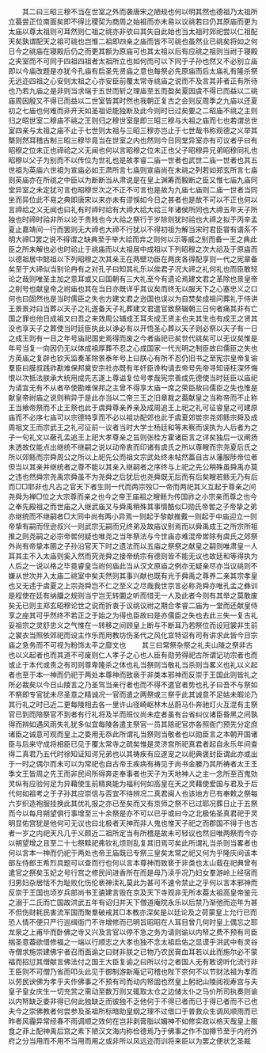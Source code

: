 <!-- { "loadSidebar": true } -->
　　其二曰三昭三穆不当在世室之外而袭唐宋之陋规也何以明其然也德祖乃太祖所立葢尝正位南面矣即不得比稷契为商周之始祖而亦未易以议祧若曰仍其原庙而更为太庙以尊太祖则可耳然则仁祖之祧亦非欤曰其失自此始也当太祖时郊祀尝以仁祖配天矣孰谓配天之祖可祧也岂惟二祖即四亲之庙而皆不可祧也虽然业已祧矣将如之何日今之祧庙在寝殿后仍之而更其额为原庙可也其太祖以后有应祧之祖则当祔于寝殿之夹室而不可同于四祖四祖者太祖所立也如何而可以下同于子孙也然又不必别立庙即以今庙改题是亦犹今孔庙有启圣先贤庙之意也每祭必先原庙而后太庙礼有隆杀祭无远迩四祖之心安则太祖之心亦安臣前覆太常寺祧庙之说而不及言其非者正有所待也乃若九庙之是非则当求端于五世而斩之理庙至五而盈矣夏因虞不得已而益以二祧庙周因殷又不得已而益以二世室皆其时然也我朝正复古之会则反周季之九庙以还夏初之七庙也何难而非开天如圣祖讵能独断及此今则时已过矣要之二昭庙不祧之主则归之昭世室二穆庙不祧之王则归之穆世室是即三昭三穆与大祖之庙而七也若谓总世室四亲与太祖之庙不止于七世则太祖与三昭三穆亦岂止于七世哉书称观德之义举其槩则然耳稽古制三昭三穆毕竟当在世室之内也然则今日同堂异室亦有可议者乎曰有昭穆之位未正也禘祫之义无闻也何以言昭穆之位未正也父子昭穆异兄弟昭穆同礼也昭穆以父子为别而不以传位为世礼也是故孝睿二庙一世者也武世二庙一世者也其五世祖为英庙六世祖为宣庙必如王肃所言七庙则宣庙尚在未祧之列若如郑玄所言七庙则英庙亦在所祧之中臣以为断断当从肃说是在皇上渊筹而毅断之臣又惟七庙九庙同堂异室之未定犹可言也昭穆世次之不正不可言也是故为九庙七庙则二庙一世者当同坐而异位此不易之典即唐宋以来亦未有谬悞如今日之甚者也是故不可以不正也何以言禘祫之义无闻也曰礼有时禘时祫有大禘大祫大祫三年诸侯所同也大禘五年天子所独也时禘时祫非所以论于贵贱也今大祫之祭行于岁除则犹时祫也大禘之拟于丙辛孟夏止嘉靖间一行而罢则无大禘也大禘不行犹以不得初祖为解当宋时君臣甞有谱系不明大禘□罢之说不得谓之缺典至于举大祫而弃之则何以示等威之别而备一王之典此臣之所未解也必也时祫止于祧庙而以太祖居中成祖以下列昭穆之次大祫及于原庙而以德祖居中懿祖以下列昭穆之次其亲王在两壁功臣在两庑各得配享则一代之宪章备矣至于大禘似当别论冉有之对孔子曰知其礼乐以俟君子况大禘之礼何礼也而臣敢轻论之哉则唯圣主加之意耳或又曰国朝有三大礼至今有遗论焉建文君之革除也景皇帝之削号也献皇帝之祔庙也其在当日亦既详乎其议矣而终无以服天下之心塞忠义之口何也曰固然也是当时儒臣之失也方建文君之逊国也误以为自焚矣成祖问葬礼于侍讲王景景对曰当葬以天子之礼遂备天子礼葬建文君遣官致祭辍朝三日何者痛其非有亡国之罪也他日成祖又曰吾之来效周公辅成王耳夫成王贤主也夫其生也有成王之贤其没也享天子之葬使当时廷臣执此以诤必有以开悟圣心葬以天子则必祭以天子有一日之成王则有一日之年号庙祀国史焉得而废之今者庙祀已矣世代祧矣可以无议矣惟是年号当复一向因仍无以体成祖厚葬不忍之心成国家一代光明之制臣故曰儒臣之失也方英庙之复辟也钦天监奏革除景泰年号上曰朕心有所不忍仍旧书之至宪宗皇帝复谕羣臣曰膜叔践祚勘难保邦奠安宗社亦既有年奸臣谗构请去帝号先帝寻知诬枉深怀悔恨以次抵法朕承大统用成先志遂上尊谥复位号孝哉宪宗善成先德使当时廷臣以庙祀为请宜无有不从者卒使勘难保邦之主曾不得享太庙一席之荣臣故曰儒臣之失也惟是献皇帝祔庙之说则稍异于是此亦当以二帝三王之旧章裁之葢献皇之当称帝而不止称王当飨帝祭而不止王祭也此于虞舜尊亲养亲及成周追王上祀之礼可征睿皇之可建原庙而不必序七庙可以宗德特享而不必以祖功配郊也此于虞夏郊喾宗尧郊鲧宗舜及成周祖文王而宗武王之礼可征前一议者当时大学士杨廷和等未察而误执为人后者为之子一句礼文以蔽孔孟追王上祀大孝尊亲之旨则张桂方霍诸臣言之详矣独后一议阐扬未透故仅能点出继统不继嗣之说以动帝衷而印诸有虞氏之所以尊瞍而宗尧夏后氏之所以郊鲧而宗舜周公之所以上祀先公而祖文宗武处终未帖然葢自古从藩服陟帝位者但当以其亲并继统者之尊不能以其亲入继嗣者之序终与上祀之先公稍殊虽舜禹亦莫之违也然舜宗尧禹宗舜虽不为尧舜之后犹后也尧舜既无后而有后矣瞍若鲧无乃有后而□□耶非也凡古之官天下者生则一代而两宗殁□一帝而两祀其义互起于尊亲之间尧舜为禅□位之大宗尊而亲之也今之帝王庙祖之瞍鲧为传国祚之小宗亲而尊之也今之奉先殿祖之而世庙之入继武庙又与舜禹稍殊其事情酷似□勋氏帝喾之子帝挚之弟亦继统而不继嗣者□大同中尚有两小异焉一则起于黎献推戴一则起于中庙迎立一则帝挚有嗣而侄逊叔兴一则武宗无嗣而兄终弟及故庙议别焉而以舜禹成王之所宗所祖推之则尧嗣之必宗帝喾何疑也唯尧之当年祭法与今世庙亦难混帝喾除有虞氏之郊祭外尚有帝挚本圉之子孙沿官天下时之遗法而以五庙之祭祭之献皇之嗣则唯肃皇一人耳其主不入太庙则奚入然而究尧舜之接帝统宗有德则皆不能无议也故廷和等得执为人后之一说以格之毕竟睿皇当祔何庙此当从汉文原庙之例亦无疑亲尽亦当议祧则不嫌从世次并入太庙二祧室中矣夫然则其事兴献也既有光于舜禹之尊养二亲其宗孝皇也又无违于虞夏之上宗尧舜岂不仁之至义之尽哉我世宗言必称尧舜亦唯孔孟之彝训是程使在廷有纳牖之规则当宁岂无转圜之听而惜无一人及此者今则有其举之莫敢废矣无已则主郑玄昭穆论世之说而折衷于议祧议祔之期合孝睿二庙为一堂而还献皇侍享之座其可乎然终不若正之于始之为得也臣故曰是亦儒臣之失也去此三失一复古礼妥祖宗之灵舒忠义之气惟在一转移之间顾皇上断与不断耳乃若祭位而设冠裳非生前之裳衣当照依郊祀而设主作乐而用教坊伤圣代之风化宜特诏有司有讲求此皆今日宗庙之急务而不可视为粉饰太平之靡文也 
　　其三曰常祭杂祭之礼夫山陵之祭非古也以义起者也而其道不可废则仁人孝子之心也人臣有勋劳得祀古所谓记功宗者也而或止于本代或责之有司则尊卑隆杀之体也礼当祭则当敬礼当杀则当畧义也礼以义起者也至于本一神而仍祀于两处本尊神而致亵于非类本邪神而反崇于王国此则皆礼之所必裁矣以今日山陵言之乃圣驾当亲行者也而不得不遣官者势也孔子曰吾不与祭如不祭即专官犹未尽圣意之精诚况一官而遣之两祭或三祭乎此其诚意不足姑未暇论乃其行礼之时已近二更每陵相去各一里许山径崎岖林木丛蔚马仆奔驰灯火互混有主祭官已到而陪祭官不到者有行礼将及半而班仪尚未症者虽有台省纠仪诸臣昏黑之间孰得而辨如遇风雨失礼犹多似宜每陵各遣主祭官一员其陪祀官亦各照衙门预先分定庶诸臣之诚意可观而皇上之委用无忝此所谓礼当祭则当敬者也以勋臣言之本朝开国诸臣与后来守成将相臣已见于覆太常寺之疏矣惟是灵济宫所祀真君者起自永乐年间查得二真君乃五代时徐知证知谔兄弟也以其祷疾有应遂宠之以祀典褒封臣谓此亦或出于一时之偶尔而未可以为常祀也自古帝王疾病有祷见于尚书金縢乃其所祷者太王王季文王皆周之先王而非民间所得奔走奉事者也天子为天地神人之主一念所至百鬼効灵纵有应验何足为异藉使生前精爽能为福利何如高皇在天之灵藉使爱国与君及于后代何如祖考之于子孙其应崇信与否宜不待辨况二真君闽人也该地方已有奉敕之祭每六岁织造袍服挂换此其优礼报之亦已至矣而又有京师之祭不已过耶况葬日止于五祭而今以每月朔望俱行事增至三十余祭是亦不可以已乎或曰今之北极佑圣真君祀于灵明显佑宫犹是他何可无议也曰北极者天神而非人鬼也惟天子祀之而郡国不得于也古者一岁之内祀天凡几于义颇近二祖所定当有所稽是故未可轻议也然旧唯两祭而今亦以朔望增之且至二十七祭黩祀弗钦礼烦则乱复其旧焉可矣此所谓礼当杀则当畧者也何以言本一神而仍祀于两处也帝王庙既已专祭三皇矣太常之祀又何为乎隆庆间该本部左侍郎王希烈具题可以查而行也何以言本尊神而致亵于非类也太山载在祀典曾有遣官之祭矣玉妃之号行宫之修民间进香所在而是毋乃渎乎况乃妇女羣游岭上经宿而归男妇杂居恬不为耻败化伤伦亵神渎礼莫此为甚可不速令禁止之乎何以言本邪神而反崇于王国也顷岁兵部尚书王遴建言毁在京及天下寺观非无所本葢太祖高皇帝鉴元之溺于二氏而亡国故洪武五年有诏归并天下僧道庵院永乐以后禁乃渐弛而迩年为甚不但伤财耗民害流军国而聚羣破戒其□本教亦深矣是以廷论及之荷蒙皇上允行已而恐人情不便只严行巡缉衙门不许增修而已明旨昭昭在人耳目曾几何时皇上偶忘之耶龙泉之上甫毕而卧佛之寺又兴及言官以停不急之务为请则谕以内帑之费不预有司臣揣圣意葢欲借修福之一端以行顺志之大孝也独不念太祖启佑之显谟乎洪武中有灵谷寺僧求施崇建佛宇者召而面谕之曰财非朕之已物乃农民膏血耳若以此而施尔必不蒙福而招愆其僧献言佛法付之国王大臣复谕之曰所以付之者国人无有敢谤听化流行非王臣则不可僧乃省而叩头此见于御制游新庵记可稽也陛下奈何不以节财法祖为孝而以劳民谀佛为孝乎夫作佛事之不预有司而动内帑固也然皇上躬祀山陵阅视寿宫与夫皇子皇女庆生一切充赏之需动至数万则又辄取太仓之边储太仆之马价所司执奏则谕以内帑缺乏委非得已何此独缺乏而彼独不乏他何于不得已者而已于得已者而不已也夫今之崇佛教者何尝参及圣祖所标暗助皇纲之理不过借口于普救众生调风顺雨而已昨者风霾异常经春不雨调顺之效何在岂非剥膏脂以媚神不如修实政以格天哉皇上服食之菲上配神禹后宫之素下陋汉文海内称俭德焉乃于佛事之作不加撙节至于内府外府之分当用而不用不当用而用之或非所以风远迩而训将来臣以为罢之便状乞圣裁 
